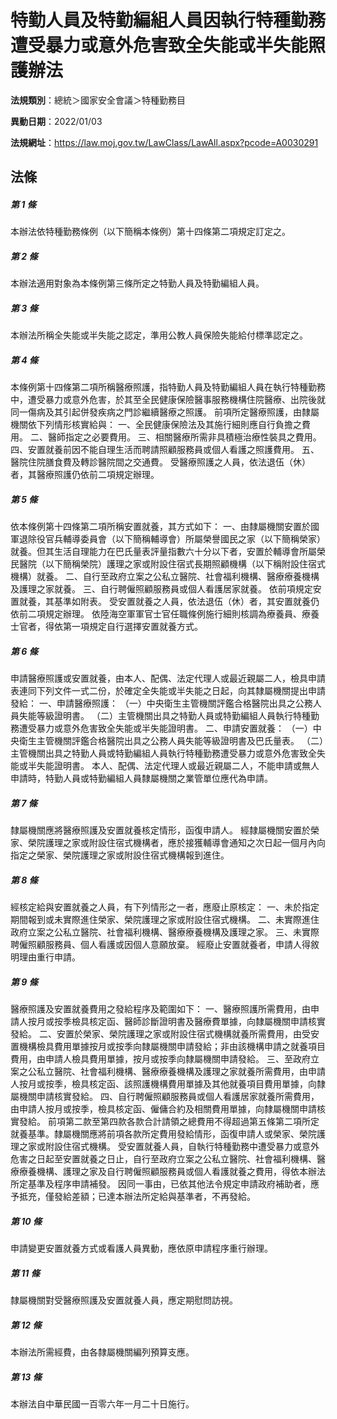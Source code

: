 # 特勤人員及特勤編組人員因執行特種勤務遭受暴力或意外危害致全失能或半失能照護辦法

**法規類別**：總統＞國家安全會議＞特種勤務目

**異動日期**：2022/01/03  

**法規網址**：https://law.moj.gov.tw/LawClass/LawAll.aspx?pcode=A0030291





## 法條
##### 第 1 條
本辦法依特種勤務條例（以下簡稱本條例）第十四條第二項規定訂定之。

##### 第 2 條
本辦法適用對象為本條例第三條所定之特勤人員及特勤編組人員。

##### 第 3 條
本辦法所稱全失能或半失能之認定，準用公教人員保險失能給付標準認定之。

##### 第 4 條
本條例第十四條第二項所稱醫療照護，指特勤人員及特勤編組人員在執行特種勤務中，遭受暴力或意外危害，於其至全民健康保險醫事服務機構住院醫療、出院後就同一傷病及其引起併發疾病之門診繼續醫療之照護。
前項所定醫療照護，由隸屬機關依下列情形核實給與：
一、全民健康保險法及其施行細則應自行負擔之費用。
二、醫師指定之必要費用。
三、相關醫療所需非具積極治療性裝具之費用。
四、安置就養前因不能自理生活而聘請照顧服務員或個人看護之照護費用。
五、醫院住院膳食費及轉診醫院間之交通費。
受醫療照護之人員，依法退伍（休）者，其醫療照護仍依前二項規定辦理。

##### 第 5 條
依本條例第十四條第二項所稱安置就養，其方式如下：
一、由隸屬機關安置於國軍退除役官兵輔導委員會（以下簡稱輔導會）所屬榮譽國民之家（以下簡稱榮家）就養。但其生活自理能力在巴氏量表評量指數六十分以下者，安置於輔導會所屬榮民醫院（以下簡稱榮院）護理之家或附設住宿式長期照顧機構（以下稱附設住宿式機構）就養。
二、自行至政府立案之公私立醫院、社會福利機構、醫療療養機構及護理之家就養。
三、自行聘僱照顧服務員或個人看護居家就養。
依前項規定安置就養，其基準如附表。
受安置就養之人員，依法退伍（休）者，其安置就養仍依前二項規定辦理。
依陸海空軍軍官士官任職條例施行細則核調為療養員、療養士官者，得依第一項規定自行選擇安置就養方式。

##### 第 6 條
申請醫療照護或安置就養，由本人、配偶、法定代理人或最近親屬二人，檢具申請表連同下列文件一式二份，於確定全失能或半失能之日起，向其隸屬機關提出申請發給：
一、申請醫療照護：
（一）中央衛生主管機關評鑑合格醫院出具之公務人員失能等級證明書。
（二）主管機關出具之特勤人員或特勤編組人員執行特種勤務遭受暴力或意外危害致全失能或半失能證明書。
二、申請安置就養：
（一）中央衛生主管機關評鑑合格醫院出具之公務人員失能等級證明書及巴氏量表。
（二）主管機關出具之特勤人員或特勤編組人員執行特種勤務遭受暴力或意外危害致全失能或半失能證明書。
本人、配偶、法定代理人或最近親屬二人，不能申請或無人申請時，特勤人員或特勤編組人員隸屬機關之業管單位應代為申請。

##### 第 7 條
隸屬機關應將醫療照護及安置就養核定情形，函復申請人。
經隸屬機關安置於榮家、榮院護理之家或附設住宿式機構者，應於接獲輔導會通知之次日起一個月內向指定之榮家、榮院護理之家或附設住宿式機構報到進住。

##### 第 8 條
經核定給與安置就養之人員，有下列情形之一者，應廢止原核定：
一、未於指定期間報到或未實際進住榮家、榮院護理之家或附設住宿式機構。
二、未實際進住政府立案之公私立醫院、社會福利機構、醫療療養機構及護理之家。
三、未實際聘僱照顧服務員、個人看護或因個人意願放棄。
經廢止安置就養者，申請人得敘明理由重行申請。

##### 第 9 條
醫療照護及安置就養費用之發給程序及範圍如下：
一、醫療照護所需費用，由申請人按月或按季檢具核定函、醫師診斷證明書及醫療費單據，向隸屬機關申請核實發給。
二、安置於榮家、榮院護理之家或附設住宿式機構就養所需費用，由受安置機構檢具費用單據按月或按季向隸屬機關申請發給；非由該機構申請之就養項目費用，由申請人檢具費用單據，按月或按季向隸屬機關申請發給。
三、至政府立案之公私立醫院、社會福利機構、醫療療養機構及護理之家就養所需費用，由申請人按月或按季，檢具核定函、該照護機構費用單據及其他就養項目費用單據，向隸屬機關申請核實發給。
四、自行聘僱照顧服務員或個人看護居家就養所需費用，由申請人按月或按季，檢具核定函、僱傭合約及相關費用單據，向隸屬機關申請核實發給。
前項第二款至第四款各款合計請領之總費用不得超過第五條第二項所定就養基準。隸屬機關應將前項各款所定費用發給情形，函復申請人或榮家、榮院護理之家或附設住宿式機構。
受安置就養人員，自執行特種勤務中遭受暴力或意外危害之日起至安置就養之日止，自行至政府立案之公私立醫院、社會福利機構、醫療療養機構、護理之家及自行聘僱照顧服務員或個人看護就養之費用，得依本辦法所定基準及程序申請補發。
因同一事由，已依其他法令規定申請政府補助者，應予抵充，僅發給差額；已達本辦法所定給與基準者，不再發給。

##### 第 10 條
申請變更安置就養方式或看護人員異動，應依原申請程序重行辦理。

##### 第 11 條
隸屬機關對受醫療照護及安置就養人員，應定期慰問訪視。

##### 第 12 條
本辦法所需經費，由各隸屬機關編列預算支應。

##### 第 13 條
本辦法自中華民國一百零六年一月二十日施行。


